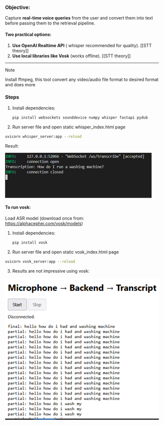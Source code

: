 
### **Objective:** 

Capture **real-time voice queries** from the user and convert them into text before passing them to the retrieval pipeline.

#### **Two practical options:**

1. **Use OpenAI Realtime API** ( whisper recommended for quality). [[STT theory]]
2. **Use local libraries like Vosk** (works offline). [[STT theory]]
---

> [!NOTE]
> Install   ffmpeg, this tool convert any video/audio file format to desired format and does more

### Steps

1. Install dependencies:
   ```bash
   pip install websockets sounddevice numpy whisper fastapi pydub
	 ```

2. Run server file and open static whisper_index.html page
```bash
uvicorn whisper_server:app --reload
```

Result:

![Whisper Server Screenshot](./Images/whisper_server_ss.png)

#### To run vosk:

Load ASR model (download once from: https://alphacephei.com/vosk/models)

1. Install dependencies:
   ```bash
   pip install vosk 
   ```

2. Run server file and open static vosk_index.html page
```bash
uvicorn vosk_server:app --reload
```
3. Results are not impressive using vosk:

![Vosk Server Screenshot](./Images/vosk_server_ss.png)

